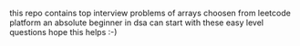 this repo contains top interview problems of arrays choosen from leetcode platform an absolute beginner in dsa can start with these easy level questions 
hope this helps :-)
